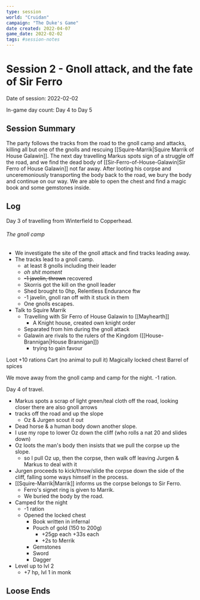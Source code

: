 ```yaml
---
type: session
world: "Cruidan"
campaign: "The Duke's Game"
date created: 2022-04-07
game_date: 2022-02-02
tags: #session-notes
---
```

# Session 2 - Gnoll attack, and the fate of Sir Ferro
Date of session: 2022-02-02

In-game day count: Day 4 to Day 5

## Session Summary
The party follows the tracks from the road to the gnoll camp and attacks, killing all but one of the gnolls and rescuing [[Squire-Marrik|Squire Marrik of House Galawin]]. The next day travelling Markus spots sign of a struggle off the road, and we find the dead body of [[Sir-Ferro-of-House-Galawin|Sir Ferro of House Galawin]] not far away. After looting his corpse and unceremoniously transporting the body back to the road, we bury the body and continue on our way. We are able to open the chest and find a magic book and some gemstones inside.

## Log
Day 3 of travelling from Winterfield to Copperhead.

###### The gnoll camp
- We investigate the site of the gnoll attack and find tracks leading away.
- The tracks lead to a gnoll camp.
	- at least 8 gnolls including their leader
	- *oh shit moment*
	- ~~-1 javelin, thrown~~ recovered
	- Skorris got the kill on the gnoll leader
	- Shed brought to 0hp, Relentless Endurance ftw
	- -1 javelin, gnoll ran off with it stuck in them
	- One gnolls escapes.
- Talk to Squire Marrik
	- Travelling with Sir Ferro of House Galawin to [[Mayhearth]]
		- A Knight house, created own knight order
	- Separated from him during the gnoll attack
	- Galawin are rivals to the rulers of the Kingdom ([[House-Brannigan|House Brannigan]])
		- trying to gain favour

Loot
+10 rations
Cart (no animal to pull it)
Magically locked chest
Barrel of spices

We move away from the gnoll camp and camp for the night. -1 ration.

Day 4 of travel.
- Markus spots a scrap of light green/teal cloth off the road, looking closer there are also gnoll arrows
- tracks off the road and up the slope
	- Oz & Jurgen scout it out
- Dead horse & a human body down another slope.
- I use my rope to lower Oz down the cliff (who rolls a nat 20 and slides down)
- Oz loots the man's body then insists that we pull the corpse up the slope.
	- so I pull Oz up, then the corpse, then walk off leaving Jurgen & Markus to deal with it
- Jurgen proceeds to kick/throw/slide the corpse down the side of the cliff, falling some ways himself in the process.
- [[Squire-Marrik|Marrik]] informs us the corpse belongs to Sir Ferro.
	- Ferro's signet ring is given to Marrik.
	- We buried the body by the road.
- Camped for the night
	- -1 ration
	- Opened the locked chest
		- Book written in infernal
		- Pouch of gold (150 to 200g)
			- +25gp each +33s each
			- +2s to Merrik
		- Gemstones
		- Sword
		- Dagger
- Level up to lvl 2
	- +7 hp, lvl 1 in monk

## Loose Ends

